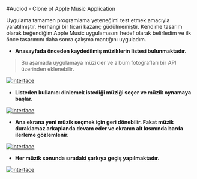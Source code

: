 #Audiod - Clone of Apple Music Application

Uygulama tamamen programlama yeteneğimi test etmek amacıyla yaratılmıştır. Herhangi bir ticari kazanç güdülmemiştir. Kendime tasarım olarak beğendiğim Apple Music uygulamasını hedef olarak belirledim ve ilk önce tasarımını daha sonra çalışma mantığını uyguladım.

- **Anasayfada önceden kaydedilmiş müziklerin listesi bulunmaktadır.**
> Bu aşamada uygulamaya müzikler ve albüm fotoğrafları bir API üzerinden eklenebilir.

[![interface](img/1.png "Interface")]()

- **Listeden kullanıcı dinlemek istediği müziği seçer ve müzik oynamaya başlar.**

[![interface](img/2.png "Interface")]()

- **Ana ekrana yeni müzik seçmek için geri dönebilir. Fakat müzik duraklamaz arkaplanda devam eder ve ekranın alt kısmında barda ilerleme gözlemlenir.**

[![interface](img/3.png "Interface")]()

- **Her müzik sonunda sıradaki şarkıya geçiş yapılmaktadır.**

[![interface](img/4.png "Interface")]()
